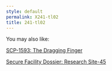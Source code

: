 ```yaml
---
style: default
permalink: X241-tl02
title: 241-tl02
---
```

You may also like:

[SCP-1593: The Dragging Finger](http://scp-wiki.net/scp-1593)

[Secure Facility Dossier: Research Site-45](http://scp-wiki.net/secure-facility-dossier-research-site-45)
